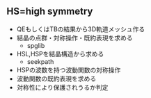 ## HS=high symmetry
- QEもしくはTBの結果から3D軌道メッシュ作る
- 結晶の点群・対称操作・既約表現を求める
  - spglib
- HSL,HSPを結晶構造から求める
  - seekpath
- HSPの波数を持つ波動関数の対称操作
- 波動関数の既約表現を求める
- 対称性により保護されうるか判定
